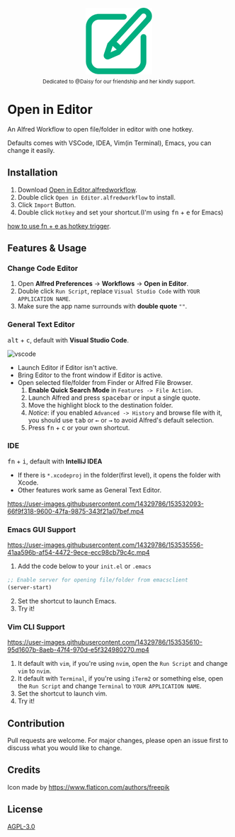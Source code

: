 <p align="center">
  <img src="images/icon.png" alt="Open in Editor Logo" height="150px"><br>
  <sub>Dedicated to @Daisy for our friendship and her kindly support.</sub>
</p>

# Open in Editor
An Alfred Workflow to open file/folder in editor with one hotkey.

Defaults comes with VSCode, IDEA, Vim(in Terminal), Emacs, you can change it easily.

## Installation
1. Download [Open in Editor.alfredworkflow](https://github.com/willbchang/alfred-open-in-editor/releases/latest).
2. Double click `Open in Editor.alfredworkflow` to install.
3. Click `Import` Button.
4. Double click `Hotkey` and set your shortcut.(I'm using <kbd>fn</kbd> + <kbd>e</kbd> for Emacs)

[how to use fn + e as hotkey trigger](https://github.com/willbchang/alfred-extend-hotkey-triggers).

## Features & Usage

### Change Code Editor
1. Open **Alfred Preferences** -> **Workflows**  -> **Open in Editor**.
2. Double click `Run Script`, replace `Visual Studio Code` with `YOUR APPLICATION NAME`.
3. Make sure the app name surrounds with **double quote** `""`.

### General Text Editor
<kbd>alt</kbd> + <kbd>c</kbd>, default with **Visual Studio Code**.

![vscode](images/open-in-vscode.gif)
- Launch Editor if Editor isn't active.
- Bring Editor to the front window if Editor is active.
- Open selected file/folder from Finder or Alfred File Browser.
  1. **Enable Quick Search Mode** in `Features -> File Action`.
  2. Launch Alfred and press <kbd>spacebar</kbd> or input a single quote.
  3. Move the highlight block to the destination folder.
  4. *Notice*: if you enabled `Advanced -> History` and browse file with it, you should use <kbd>tab</kbd> or <kbd>←</kbd> or <kbd>→</kbd> to avoid Alfred's default selection.
  5. Press <kbd>fn</kbd> + <kbd>c</kbd> or your own shortcut.


### IDE
<kbd>fn</kbd> + <kbd>i</kbd>, default with **IntelliJ IDEA**

- If there is `*.xcodeproj` in the folder(first level), it opens the folder with Xcode.
- Other features work same as General Text Editor. 

https://user-images.githubusercontent.com/14329786/153532093-66f9f318-9600-47fa-9875-343f21a07bef.mp4

### Emacs GUI Support

https://user-images.githubusercontent.com/14329786/153535556-41aa596b-af54-4472-9ece-ecc98cb79c4c.mp4

1. Add the code below to your `init.el` or `.emacs`
  ```lisp
  ;; Enable server for opening file/folder from emacsclient
  (server-start)
  ```
2. Set the shortcut to launch Emacs.
3. Try it!

### Vim CLI Support

https://user-images.githubusercontent.com/14329786/153535610-95d1607b-8aeb-47f4-970d-e5f324980270.mp4

1. It default with `vim`, if you're using `nvim`, open the `Run Script` and change `vim` to `nvim`.
2. It default with `Terminal`, if you're using `iTerm2` or something else, open the `Run Script` and change `Terminal` to `YOUR APPLICATION NAME`.
3. Set the shortcut to launch vim.
4. Try it!

## Contribution
Pull requests are welcome. For major changes, please open an issue first to discuss what you would like to change.

## Credits
Icon made by https://www.flaticon.com/authors/freepik <br>

## License
[AGPL-3.0](LICENSE)

